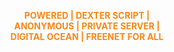 <br></br><div style="text-align:center;">
<b><font color="#F88716"> POWERED | DEXTER SCRIPT | <br></font></b>
<b><font color="#F88716"> ANONYMOUS | PRIVATE SERVER | <br></font></b>
<b><font><font color="#F88716">DIGITAL OCEAN | FREENET FOR ALL</font></b>
